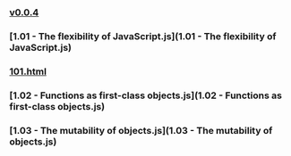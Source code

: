 ### [v0.0.4](https://github.com/littleflute/pro-javascript-design-patterns/edit/master/Source%20Code/Chapter01/readme.md)
### [1.01 - The flexibility of JavaScript.js](1.01 - The flexibility of JavaScript.js)
### [101.html](101.html)
### [1.02 - Functions as first-class objects.js](1.02 - Functions as first-class objects.js)

### [1.03 - The mutability of objects.js](1.03 - The mutability of objects.js)
